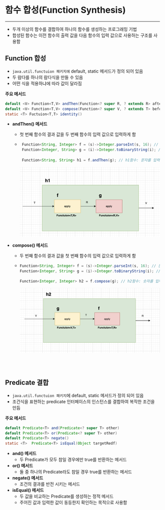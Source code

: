 # **함수 합성(Function Synthesis)**

---

* 두개 이상의 함수를 결합하여 하나의 함수를 생성하는 프로그래밍 기법
* 합성된 함수는 이전 함수의 출력 값을 다음 함수의 입력 값으로 사용하는 구조를 사용함

## **Function 합성**
* `java.util.functuion 패키지에` default, static 메서드가 정의 되어 있음
* 두 람다를 하나의 람다식을 만들 수 있음
* 어떤 식을 적용하냐에 따라 값이 달라짐

**주요 메서드**
```java
default <V> Function<T,V> andThen(Function<? super R, ? extends R> after)
default <V> Function<T,V> compose(Function<? super V, ? extends T> before)
static <T> Fuctuion<T,T> identity()
```
* **andThen() 메서드**
    * 첫 번째 함수의 결과 값을 두 번째 함수의 입력 값으로 입력하게 함
    * ```java
       Function<String, Integer> f = (s)->Integer.parseInt(s, 16); // 문자열을 숫자로 변환하는 f 함수
       Function<Integer, String> g = (i)->Integer.toBinaryString(i); // 숫자를 2진 문자열로 변환하는 g 함수
    
       Function<String, String> h1 = f.andThen(g); // h1함수: 문자를 입력 받음(T: String) -> 문자열을 숫자로 변환 -> 변환된 숫자를 2진 문자열로 변환
      ```
      ![andThen_설명 사진.png](..%2F%EC%84%A4%EB%AA%85%EC%82%AC%EC%A7%84%2FandThen_%EC%84%A4%EB%AA%85%20%EC%82%AC%EC%A7%84.png)

* **compose() 메서드**
    * 두 번째 함수의 결과 값을 첫 번째 함수의 입력 값으로 입력하게 함
    * ```java
      Function<String, Integer> f = (s)->Integer.parseInt(s, 16); // 문자열을 숫자로 변환하는 f 함수
      Function<Integer, String> g = (i)->Integer.toBinaryString(i); // 숫자를 2진 문자열로 변환하는 g 함수

      Function<Integer, Integer> h2 = f.compose(g); // h2함수: 숫자를 입력 받음(T:Integer) -> 숫자를 2진 문자열로 변환 -> 변환된 2진 문자열을 숫자로 변환
      ```
      ![compose_설명사진.png](..%2F%EC%84%A4%EB%AA%85%EC%82%AC%EC%A7%84%2Fcompose_%EC%84%A4%EB%AA%85%EC%82%AC%EC%A7%84.png)

<br></br>

## **Predicate 결합**
* `java.util.functuion 패키지`에 default, static 메서드가 정의 되어 있음
* 조건식을 표현하는 predicate 인터페이스의 인스턴스를 결합하여 복작한 조건을 만듬

**주요 메서드**
```java
default Predicate<T> and(Predicate<? super T> other)
default Predicate<T> or(Predicate<? super T> other)
default Predicate<T> negate()
static <T>  Predicate<T> isEqual(Object targetRedf)
```
* **and() 메서드**
  * 두  Predicate가 모두 참일 경우에만 true를 반환하는 메서드
* **or() 메서드**
  * 둘 중 하나의  Predicate라도 참일 경우 true를 반환하는 메서드
* **negate() 메서드**
  * 조건의 결과를 반전 시키는 메서드
* **isEqual() 메서드**
  * 두 값을 비교하는 Predicate를 생성하는 정적 메서드 
  * 주어진 값과 입력한 값이 동등한지 확인하는 목적으로 사용함